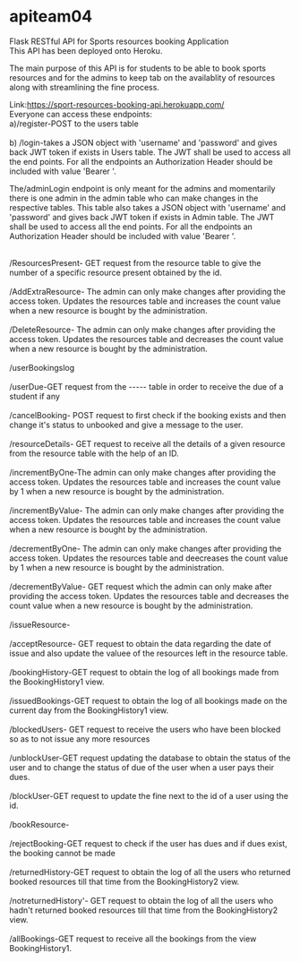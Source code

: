 # apiteam04

Flask RESTful API for Sports resources booking Application<br>
This API has been deployed onto Heroku.<br>

The main purpose of this API is for students to be able to book sports resources and for the admins to keep tab on the availablity of resources along with streamlining the fine process.<br>

Link:https://sport-resources-booking-api.herokuapp.com/<br>
Everyone can access these endpoints:<br>
a)/register-POST to the users table<br><br>
b) /login-takes a JSON object with 'username' and 'password' and gives back JWT token if exists in Users table. The JWT shall be used to access all the end points. For all the endpoints an Authorization Header should be included with value 'Bearer '.<br>


The/adminLogin endpoint is only meant for the admins and momentarily there is one admin in the admin table who can make changes in the respective tables. This table also takes a JSON object with 'username' and 'password' and gives back JWT token if exists in Admin table. The JWT shall be used to access all the end points. For all the endpoints an Authorization Header should be included with value 'Bearer '.<br><br>

/ResourcesPresent- GET request from the resource table to give the number of a specific resource present obtained by the id.<br><br>
/AddExtraResource- The admin can only make changes after providing the access token. Updates the resources table and increases the count value when a new resource is bought by the administration.<br><br>
/DeleteResource-  The admin can only make changes after providing the access token. Updates the resources table and decreases the count value when a new resource is bought by the administration.<br><br>
/userBookingslog<br><br>
/userDue-GET request from the ----- table in order to receive the due of a student if any<br><br>
/cancelBooking- POST request to first check if the booking exists and then change it's status to unbooked and give a message to the user.<br><br>
/resourceDetails- GET request to receive all the details of a given resource from the resource table with the help of an ID.<br><br>
/incrementByOne-The admin can only make changes after providing the access token. Updates the resources table and increases the count value by 1 when a new resource is bought by the administration.<br><br>
/incrementByValue- The admin can only make changes after providing the access token. Updates the resources table and increases the count value when a new resource is bought by the administration.<br><br>
/decrementByOne- The admin can only make changes after providing the access token. Updates the resources table and deecreases the count value by 1 when a new resource is bought by the administration.<br><br>
/decrementByValue- GET request which the admin can only make after providing the access token. Updates the resources table and decreases the count value when a new resource is bought by the administration.<br><br>
/issueResource-<br><br>
/acceptResource- GET request to obtain the data regarding the date of issue and also update the valuee of the resources left in the resource table.<br><br>
/bookingHistory-GET request to obtain the log of all bookings made from the BookingHistory1 view.<br><br>
/issuedBookings-GET request to obtain the log of all bookings made on the current day from the BookingHistory1 view.<br><br>
/blockedUsers- GET request to receive the users who have been blocked so as to not issue any more resources<br><br>
/unblockUser-GET request updating the database to obtain the status of the user and to change the status of due of the user when a user pays their dues. <br><br>
/blockUser-GET request to update the fine next to the id of a user using the id.<br><br>
/bookResource-<br><br>
/rejectBooking-GET request to check if the user has dues and if dues exist, the booking cannot be made <br><br>
/returnedHistory-GET request to obtain the log of all the users who returned booked resources till that time from the BookingHistory2 view.<br><br>
/notreturnedHistory'- GET request to obtain the log of all the users who hadn't returned booked resources till that time from the BookingHistory2 view.<br><br>
/allBookings-GET request to receive all the bookings from the view BookingHistory1.<br><br>


